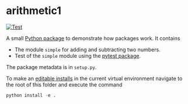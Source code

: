 arithmetic1
===========

<!-- badges: start -->
[![Test](https://github.com/robertdj/arithmetic1.py/actions/workflows/test.yaml/badge.svg)](https://github.com/robertdj/arithmetic1.py/actions)
<!-- badges: end -->


A small [Python package](https://docs.python.org/3/tutorial/modules.html#packages) to demonstrate how packages work.
It contains

- The module `simple` for adding and subtracting two numbers.
- Test of the `simple` module using the [pytest package](https://pytest.org).

The package metadata is in `setup.py`.

To make an [editable installs](https://setuptools.pypa.io/en/latest/userguide/development_mode.html) in the current virtual environment navigate to the root of this folder and execute the command

```python
python install -e .
```

